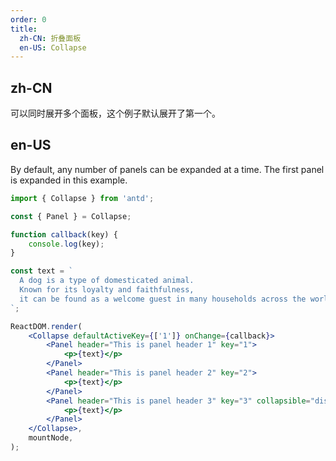 ```yaml
---
order: 0
title:
  zh-CN: 折叠面板
  en-US: Collapse
---
```


## zh-CN

可以同时展开多个面板，这个例子默认展开了第一个。

## en-US

By default, any number of panels can be expanded at a time. The first panel is expanded in this example.

```jsx
import { Collapse } from 'antd';

const { Panel } = Collapse;

function callback(key) {
	console.log(key);
}

const text = `
  A dog is a type of domesticated animal.
  Known for its loyalty and faithfulness,
  it can be found as a welcome guest in many households across the world.
`;

ReactDOM.render(
	<Collapse defaultActiveKey={['1']} onChange={callback}>
		<Panel header="This is panel header 1" key="1">
			<p>{text}</p>
		</Panel>
		<Panel header="This is panel header 2" key="2">
			<p>{text}</p>
		</Panel>
		<Panel header="This is panel header 3" key="3" collapsible="disabled">
			<p>{text}</p>
		</Panel>
	</Collapse>,
	mountNode,
);
```
